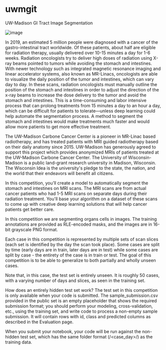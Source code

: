 # uwmgit
UW-Madison GI Tract Image Segmentation

![image](https://user-images.githubusercontent.com/74118071/172184249-5e3ad74a-c631-46e1-9490-a2ff9abed9e5.png)

In 2019, an estimated 5 million people were diagnosed with a cancer of the gastro-intestinal tract worldwide. Of these patients, about half are eligible for radiation therapy, usually delivered over 10-15 minutes a day for 1-6 weeks. Radiation oncologists try to deliver high doses of radiation using X-ray beams pointed to tumors while avoiding the stomach and intestines. With newer technology such as integrated magnetic resonance imaging and linear accelerator systems, also known as MR-Linacs, oncologists are able to visualize the daily position of the tumor and intestines, which can vary day to day. In these scans, radiation oncologists must manually outline the position of the stomach and intestines in order to adjust the direction of the x-ray beams to increase the dose delivery to the tumor and avoid the stomach and intestines. This is a time-consuming and labor intensive process that can prolong treatments from 15 minutes a day to an hour a day, which can be difficult for patients to tolerate—unless deep learning could help automate the segmentation process. A method to segment the stomach and intestines would make treatments much faster and would allow more patients to get more effective treatment.

The UW-Madison Carbone Cancer Center is a pioneer in MR-Linac based radiotherapy, and has treated patients with MRI guided radiotherapy based on their daily anatomy since 2015. UW-Madison has generously agreed to support this project which provides anonymized MRIs of patients treated at the UW-Madison Carbone Cancer Center. The University of Wisconsin-Madison is a public land-grant research university in Madison, Wisconsin. The Wisconsin Idea is the university's pledge to the state, the nation, and the world that their endeavors will benefit all citizens.

In this competition, you’ll create a model to automatically segment the stomach and intestines on MRI scans. The MRI scans are from actual cancer patients who had 1-5 MRI scans on separate days during their radiation treatment. You'll base your algorithm on a dataset of these scans to come up with creative deep learning solutions that will help cancer patients get better care.


In this competition we are segmenting organs cells in images. The training annotations are provided as RLE-encoded masks, and the images are in 16-bit grayscale PNG format.

Each case in this competition is represented by multiple sets of scan slices (each set is identified by the day the scan took place). Some cases are split by time (early days are in train, later days are in test) while some cases are split by case - the entirety of the case is in train or test. The goal of this competition is to be able to generalize to both partially and wholly unseen cases.

Note that, in this case, the test set is entirely unseen. It is roughly 50 cases, with a varying number of days and slices, as seen in the training set.

How does an entirely hidden test set work?
The test set in this competition is only available when your code is submitted. The sample_submission.csv provided in the public set is an empty placeholder that shows the required submission format; you should perform your modeling, cross-validation, etc., using the training set, and write code to process a non-empty sample submission. It will contain rows with id, class and predicted columns as described in the Evaluation page.

When you submit your notebook, your code will be run against the non-hidden test set, which has the same folder format (<case>/<case_day>/<scans>) as the training data.

